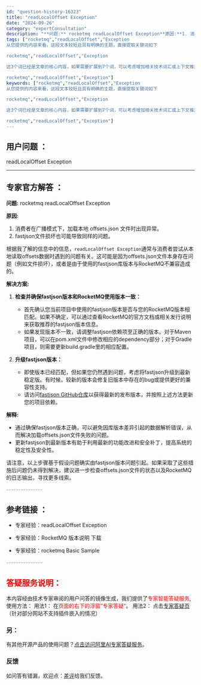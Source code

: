 ```yaml
---
id: "question-history-16323"
title: "readLocalOffset Exception"
date: "2024-09-26"
category: "expertConsultation"
description: "**问题:** rocketmq readLocalOffset Exception**原因:**1. 消费者在广播模式下，加载本地 offsets.json 文件时出现异常。2. fastjson文件损坏也可能导致同样的问题。根据我了解的信息中的信息，`readLocalOffset Except"
tags: ["rocketmq","readLocalOffset","Exception
从您提供的内容来看，这段文本较短且具有明确的主题，直接提取关键词如下

rocketmq","readLocalOffset","Exception

这3个词已经是文章的核心内容，如果需要扩展到7个词，可以考虑增加相关技术词汇或上下文推测的关键词，但请注意，这可能会引入非原文的推测性信息。根据原文，我将保持最紧密相关的词汇，重复部分关键词以满足7个词的要求

rocketmq","readLocalOffset","Exception"]
keywords: ["rocketmq","readLocalOffset","Exception
从您提供的内容来看，这段文本较短且具有明确的主题，直接提取关键词如下

rocketmq","readLocalOffset","Exception

这3个词已经是文章的核心内容，如果需要扩展到7个词，可以考虑增加相关技术词汇或上下文推测的关键词，但请注意，这可能会引入非原文的推测性信息。根据原文，我将保持最紧密相关的词汇，重复部分关键词以满足7个词的要求

rocketmq","readLocalOffset","Exception"]
---
```


## 用户问题 ： 
 readLocalOffset Exception  

---------------
## 专家官方解答 ：

**问题:** rocketmq readLocalOffset Exception

**原因:**
1. 消费者在广播模式下，加载本地 offsets.json 文件时出现异常。
2. fastjson文件损坏也可能导致同样的问题。

根据我了解的信息中的信息，`readLocalOffset Exception`通常与消费者尝试从本地读取offsets数据时遇到的问题有关。这可能是因为offsets.json文件本身存在问题（例如文件损坏），或者是由于使用的fastjson库版本与RocketMQ不兼容造成的。

**解决方案:**

1. **检查并确保fastjson版本和RocketMQ使用版本一致：**
   - 首先确认您当前项目中使用的fastjson版本是否与您的RocketMQ版本相匹配。如果不确定，可以通过查看RocketMQ的官方文档或相关发行说明来获取推荐的fastjson版本信息。
   - 如果发现版本不一致，请调整fastjson依赖项至正确的版本。对于Maven项目，可以在pom.xml文件中修改相应的dependency部分；对于Gradle项目，则需要更新build.gradle里的相应配置。

2. **升级fastjson版本：**
   - 即使版本已经匹配，但如果您仍然遇到问题，考虑将fastjson升级到最新稳定版。有时候，较新的版本会修复旧版本中存在的bug或提供更好的兼容性支持。
   - 请访问[fastjson GitHub仓库](https://github.com/alibaba/fastjson)以获得最新的发布版本，并按照上述方法更新您的项目依赖。

**解释:**
- 通过确保fastjson版本正确，可以避免因库版本差异引起的数据解析错误，从而解决加载offsets.json文件失败的问题。
- 更新fastjson到最新版本有助于利用最新的功能改进和安全补丁，提高系统的稳定性及安全性。

请注意，以上步骤基于假设问题确实由fastjson版本问题引起。如果采取了这些措施后问题仍未得到解决，建议进一步检查offsets.json文件的状态以及RocketMQ的日志输出，寻找更多线索。


<font color="#949494">---------------</font> 


## 参考链接 ：

* 专家经验：readLocalOffset Exception 
 
 * 专家经验：RocketMQ 版本说明 下载 
 
 * 专家经验：rocketmq  Basic Sample 


 <font color="#949494">---------------</font> 
 


## <font color="#FF0000">答疑服务说明：</font> 

本内容经由技术专家审阅的用户问答的镜像生成，我们提供了<font color="#FF0000">专家智能答疑服务</font>,使用方法：
用法1： 在<font color="#FF0000">页面的右下的浮窗”专家答疑“</font>。
用法2： 点击[专家答疑页](https://answer.opensource.alibaba.com/docs/intro)（针对部分网站不支持插件嵌入的情况）
### 另：


有其他开源产品的使用问题？[点击访问阿里AI专家答疑服务](https://answer.opensource.alibaba.com/docs/intro)。
### 反馈
如问答有错漏，欢迎点：[差评](https://ai.nacos.io/user/feedbackByEnhancerGradePOJOID?enhancerGradePOJOId=17200)给我们反馈。
